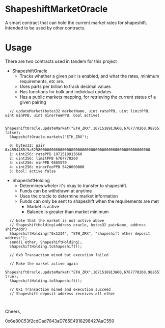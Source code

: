 # ShapeshiftMarketOracle
A smart contract that can hold the current market rates for shapeshift. Intended to be used by other contracts.

# Usage
There are two contracts used in tandem for this project

* ShapeshiftOracle
  * Tracks whether a given pair is enabled, and what the rates, minimum requirements, etc are.
  * Uses parts per billion to track decimal values
  * Has functions for bulk and individual updates
  * Has a public markets mapping, for retrieving the current status of a given pairing
  
```
  // updateMarket(bytes32 marketName, uint ratePPB, uint limitPPB, uint minPPB, uint minerFeePPB, bool active)
  
  ShapeshiftOracle.updateMarket("ETH_ZRX",1071518913660,6767770260,9885570,5420000000, false);
  ShapeshiftOracle.markets("ETH_ZRX");

  0: bytes32: pair 0x4554485f5a525800000000000000000000000000000000000000000000000000
  1: uint256: ratePPB 1071518913660
  2: uint256: limitPPB 6767770260
  3: uint256: minPPB 9885570
  4: uint256: minerFeePPB 5420000000
  5: bool: active false
```

* ShapeshiftHolding
  * Determines wheter it's okay to transfer to shapeshift. 
  * Funds can be withdrawn at anytime
  * Uses the oracle to determine market information
  * Funds can only be sent to shapeshift when the requirements are met
    * Market is active
    * Balance is greater than market minimum
    
   
```
  // Note that the market is not active above
  // ShapeshiftHolding(address oracle, bytes32 pairName, address shiftAddr)
  ShapeshiftHolding("0x1234", "ETH_ZRX", "shapeshift ether deposit address");
  send(1 ether, ShapeshiftHolding);
  ShapeshiftHolding.toShapeshift();
  
  // 0x0 Transaction mined but execution failed
  
  // Make the market active again
  ShapeshiftOracle.updateMarket("ETH_ZRX",1071518913660,6767770260,9885570,5420000000, true);
  ShapeshiftHolding.toShapeshift();
  
  // 0x1 Transaction mined and execution succeed
  // Shapeshift deposit address receives all ether
  
  
```

Cheers,

0x6e80C53f2cdCad7843aD765E4918298427AaC550
  
